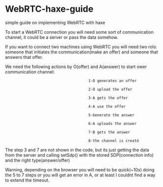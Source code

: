 # WebRTC-haxe-guide
simple guide on implementing WebRTC with haxe

To start a WebRTC connection you will need some sort of communication channel, it could be a server or pass the data somehow.

If you want to connect two machines using WebRTC you will need two rols: someone that initiates the communication(make an offer) and someone that answers that offer.

We need the following actions by O(offer) and A(answer) to start ower communication channel:

                                          1-O generates an offer
                                          
                                          2-O upload the offer
                                          
                                          3-A gets the offer
                                          
                                          4-A use the offer 
                                          
                                          5-Generate the answer
                                          
                                          6-A uploads the answer
                                          
                                          7-B gets the answer
                                          
                                          8-the channel is creatd
                                          
                    
The step 3 and 7 are not shown in the code, but its just getting the data from the server and calling setSdp() with the stored SDP(connection info) and the right type(answer/offer)

Warning, depending on the browser you will need to be quick(~10s) doing the 5 to 7 steps or you will get an error in A, or at least I couldnt find a way to extend the timeout.
